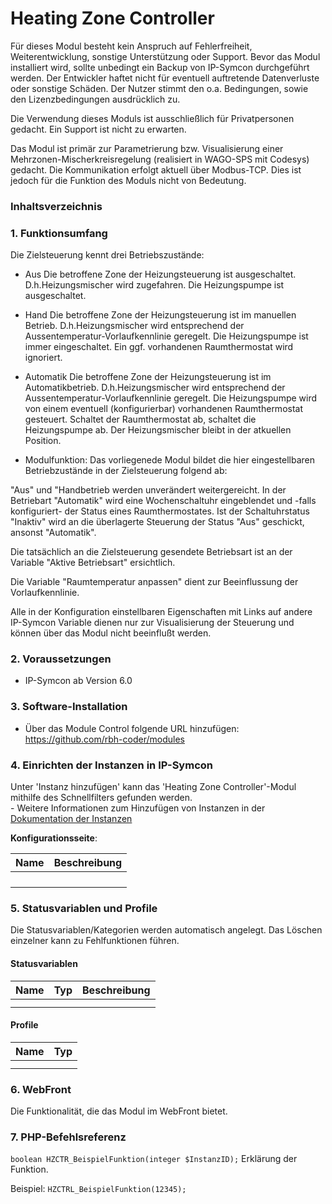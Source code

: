 # Heating Zone Controller

Für dieses Modul besteht kein Anspruch auf Fehlerfreiheit, Weiterentwicklung, sonstige Unterstützung oder Support.
Bevor das Modul installiert wird, sollte unbedingt ein Backup von IP-Symcon durchgeführt werden.
Der Entwickler haftet nicht für eventuell auftretende Datenverluste oder sonstige Schäden.
Der Nutzer stimmt den o.a. Bedingungen, sowie den Lizenzbedingungen ausdrücklich zu.

Die Verwendung dieses Moduls ist ausschließlich für Privatpersonen gedacht. Ein Support ist nicht zu erwarten.

Das Modul ist primär zur Parametrierung bzw. Visualisierung einer Mehrzonen-Mischerkreisregelung (realisiert in WAGO-SPS mit Codesys)
gedacht. Die Kommunikation erfolgt aktuell über Modbus-TCP. Dies ist jedoch für die Funktion des Moduls nicht von Bedeutung. 

### Inhaltsverzeichnis
### 1. Funktionsumfang

Die Zielsteuerung kennt drei Betriebszustände:
* Aus
Die betroffene Zone der Heizungsteuerung ist ausgeschaltet. D.h.Heizungsmischer wird zugefahren. Die Heizungspumpe ist ausgeschaltet. 

* Hand
Die betroffene Zone der Heizungsteuerung ist im manuellen Betrieb. D.h.Heizungsmischer wird entsprechend der Aussentemperatur-Vorlaufkennlinie geregelt. Die Heizungspumpe ist immer eingeschaltet.
Ein ggf. vorhandenen Raumthermostat wird ignoriert.

* Automatik
Die betroffene Zone der Heizungsteuerung ist im Automatikbetrieb. D.h.Heizungsmischer wird entsprechend der Aussentemperatur-Vorlaufkennlinie geregelt. Die Heizungspumpe wird von einem eventuell 
(konfigurierbar) vorhandenen Raumthermostat gesteuert. Schaltet der Raumthermostat ab, schaltet die Heizungspumpe ab. Der Heizungsmischer bleibt in der atkuellen Position.

* Modulfunktion:
Das vorliegenede Modul bildet die hier eingestellbaren Betriebzustände in der Zielsteuerung folgend ab:

"Aus" und "Handbetrieb werden unverändert weitergereicht.
In der Betriebart "Automatik" wird eine Wochenschaltuhr eingeblendet und -falls konfiguriert- der Status eines Raumthermostates.
Ist der Schaltuhrstatus "Inaktiv" wird an die überlagerte Steuerung der Status "Aus" geschickt, ansonst "Automatik".

Die tatsächlich an die Zielsteuerung gesendete Betriebsart ist an der Variable "Aktive Betriebsart" ersichtlich.

Die Variable "Raumtemperatur anpassen" dient zur Beeinflussung der Vorlaufkennlinie.

Alle in der Konfiguration einstellbaren Eigenschaften mit Links auf andere IP-Symcon Variable dienen nur zur Visualisierung der Steuerung und können über das Modul nicht beeinflußt werden. 
 
### 2. Voraussetzungen

- IP-Symcon ab Version 6.0

### 3. Software-Installation

* Über das Module Control folgende URL hinzufügen: https://github.com/rbh-coder/modules

### 4. Einrichten der Instanzen in IP-Symcon

 Unter 'Instanz hinzufügen' kann das 'Heating Zone Controller'-Modul mithilfe des Schnellfilters gefunden werden.  
	- Weitere Informationen zum Hinzufügen von Instanzen in der [Dokumentation der Instanzen](https://www.symcon.de/service/dokumentation/konzepte/instanzen/#Instanz_hinzufügen)

__Konfigurationsseite__:

Name     | Beschreibung
-------- | ------------------
         |
         | 
         |
         |
  

### 5. Statusvariablen und Profile

Die Statusvariablen/Kategorien werden automatisch angelegt. Das Löschen einzelner kann zu Fehlfunktionen führen.

#### Statusvariablen

Name   | Typ     | Beschreibung
------ | ------- | ------------
       |         |
       |         |

#### Profile

Name   | Typ
------ | -------
       |
       |

### 6. WebFront

Die Funktionalität, die das Modul im WebFront bietet.

### 7. PHP-Befehlsreferenz

`boolean HZCTR_BeispielFunktion(integer $InstanzID);`
Erklärung der Funktion.

Beispiel:
`HZCTRL_BeispielFunktion(12345);`
```